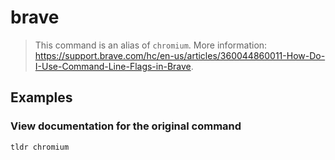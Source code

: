 # brave

> This command is an alias of `chromium`. More information: <https://support.brave.com/hc/en-us/articles/360044860011-How-Do-I-Use-Command-Line-Flags-in-Brave>.

## Examples

### View documentation for the original command

```bash
tldr chromium
```
